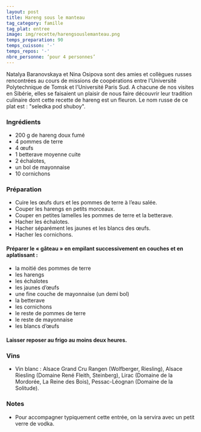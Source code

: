 ```yaml
---
layout: post
title: Hareng sous le manteau
tag_category: famille
tag_plat: entree
image: img/recette/harengsouslemanteau.png
temps_preparation: 90
temps_cuisson: '-'
temps_repos: '-'
nbre_personne: ‘pour 4 personnes’
---
```

Natalya Baranovskaya et Nina Osipova sont des amies et collègues russes rencontrées au cours de missions de coopérations entre l'Université Polytechnique de Tomsk et l'Université Paris Sud. A chacune de nos visites en Sibérie, elles se faisaient un plaisir de nous faire découvrir leur tradition culinaire dont cette recette de hareng est un fleuron. Le nom russe de ce plat est : "seledka pod shuboy".

### Ingrédients
* 200 g de hareng doux fumé
* 4 pommes de terre
* 4 œufs
* 1 betterave moyenne cuite
* 2 échalotes,
* un bol de mayonnaise
* 10 cornichons

### Préparation
* Cuire les œufs durs et les pommes de terre à l’eau salée.
* Couper les harengs en petits morceaux.
* Couper en petites lamelles les pommes de terre et la betterave.
* Hacher les échalotes.
* Hacher séparément les jaunes et les blancs des œufs.
* Hacher les cornichons.

#### Préparer le « gâteau » en empilant successivement en couches et en aplatissant :
* la moitié des pommes de terre
* les harengs
* les échalotes
* les jaunes d’œufs
* une fine couche de mayonnaise (un demi bol)
* la betterave
* les cornichons
* le reste de pommes de terre
* le reste de mayonnaise
* les blancs d’œufs

#### Laisser reposer au frigo au moins deux heures.

### Vins
* Vin blanc : Alsace Grand Cru Rangen (Wolfberger, Riesling), Alsace Riesling (Domaine René Fleith, Steinberg), Lirac (Domaine de la Mordorée, La Reine des Bois), Pessac-Léognan (Domaine de la Solitude).

### Notes
* Pour accompagner typiquement cette entrée, on la servira avec un petit verre de vodka.
